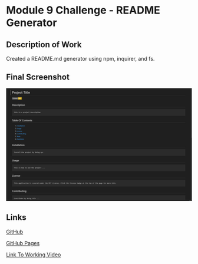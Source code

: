 # Module 9 Challenge - README Generator

## Description of Work
Created a README.md generator using npm, inquirer, and fs.

## Final Screenshot
![final screenshot](./images/unit09finalscreenshot.png)

## Links
[GitHub](https://github.com/bpavlis/README-generator)

[GitHub Pages](https://bpavlis.github.io/README-generator/)

[Link To Working Video]()